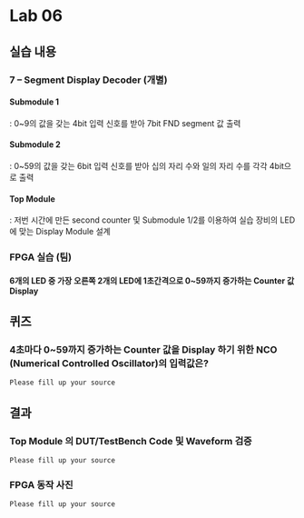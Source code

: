 ﻿# Lab 06
## 실습 내용
### **7 – Segment Display Decoder (개별)**
#### **Submodule 1**
: 0~9의 값을 갖는 4bit 입력 신호를 받아 7bit FND  segment  값 출력
#### **Submodule 2**
: 0~59의 값을 갖는 6bit 입력 신호를 받아 십의 자리 수와 일의 자리 수를 각각 4bit으로 출력
#### **Top Module**
: 저번 시간에 만든 second counter  및 Submodule 1/2를 이용하여  실습 장비의 LED에 맞는 Display Module 설계

### FPGA 실습 (팀)
#### **6개의 LED 중  가장 오른쪽 2개의 LED에 1초간격으로 0~59까지 증가하는 Counter 값 Display**
  
## 퀴즈
 ### 4초마다 0~59까지 증가하는 Counter 값을 Display 하기 위한 NCO (Numerical Controlled Oscillator)의 입력값은?

    Please fill up your source
 
 ## 결과
 ### **Top Module 의 DUT/TestBench Code 및 Waveform 검증**
 
    Please fill up your source
    
 ### **FPGA 동작 사진**

    Please fill up your source
 
<!--stackedit_data:
eyJoaXN0b3J5IjpbLTIwMjAwNjY3MzcsMTUxNTIzNjI2N119
-->